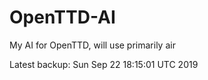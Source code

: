 # OpenTTD-AI
My AI for OpenTTD, will use primarily air

Latest backup: Sun Sep 22 18:15:01 UTC 2019
